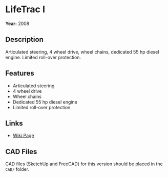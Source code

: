 # LifeTrac I

**Year:** 2008

## Description
Articulated steering, 4 wheel drive, wheel chains, dedicated 55 hp diesel engine. Limited roll-over protection.

## Features
- Articulated steering
- 4 wheel drive
- Wheel chains
- Dedicated 55 hp diesel engine
- Limited roll-over protection

## Links
- [Wiki Page](https://wiki.opensourceecology.org/wiki/LifeTrac_I)

## CAD Files
CAD files (SketchUp and FreeCAD) for this version should be placed in the `CAD/` folder.